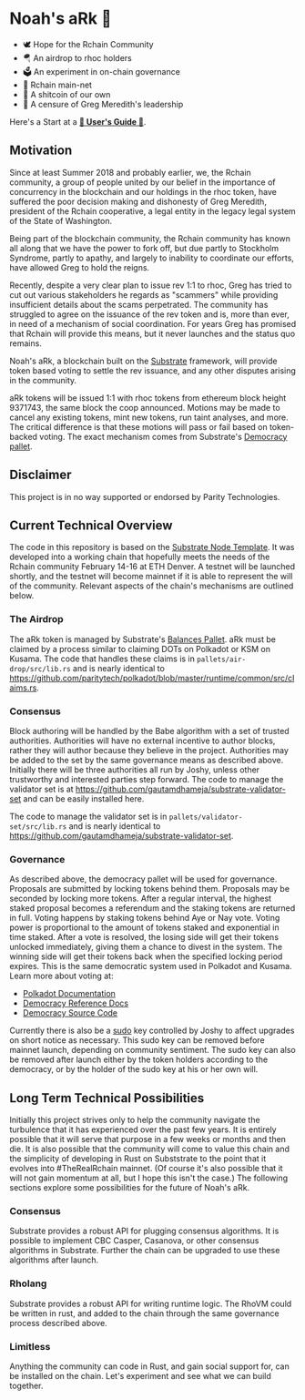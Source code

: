 # Noah's aRk 🚢

* 🕊️ Hope for the Rchain Community
* 🪂 An airdrop to rhoc holders
* 🗳️ An experiment in on-chain governance
* 🔗 Rchain main-net
* 💩 A shitcoin of our own
* 👊 A censure of Greg Meredith's leadership

Here's a Start at a [**📖 User's Guide 📖**](./user-guide.md).

## Motivation

Since at least Summer 2018 and probably earlier, we, the Rchain community, a group of people united by our belief in the importance of concurrency in the blockchain and our holdings in the rhoc token, have suffered the poor decision making and dishonesty of Greg Meredith, president of the Rchain cooperative, a legal entity in the legacy legal system of the State of Washington.

Being part of the blockchain community, the Rchain community has known all along that we have the power to fork off, but due partly to Stockholm Syndrome, partly to apathy, and largely to inability to coordinate our efforts, have allowed Greg to hold the reigns.

Recently, despite a very clear plan to issue rev 1:1 to rhoc, Greg has tried to cut out various stakeholders he regards as "scammers" while providing insufficient details about the scams perpetrated. The community has struggled to agree on the issuance of the rev token and is, more than ever, in need of a mechanism of social coordination. For years Greg has promised that Rchain will provide this means, but it never launches and the status quo remains.

Noah's aRk, a blockchain built on the [Substrate](https://substrate.dev) framework, will provide token based voting to settle the rev issuance, and any other disputes arising in the community.

aRk tokens will be issued 1:1 with rhoc tokens from ethereum block height 9371743, the same block the coop announced. Motions may be made to cancel any existing tokens, mint new tokens, run taint analyses, and more. The critical difference is that these motions will pass or fail based on token-backed voting. The exact mechanism comes from Substrate's [Democracy pallet](https://substrate.dev/rustdocs/master/pallet_democracy/index.html).

## Disclaimer

This project is in no way supported or endorsed by Parity Technologies.

## Current Technical Overview

The code in this repository is based on the [Substrate Node Template](https://github.com/substrate-developer-hub/substrate-node-template). It was developed into a working chain that hopefully meets the needs of the Rchain community February 14-16 at ETH Denver. A testnet will be launched shortly, and the testnet will become mainnet if it is able to represent the will of the community. Relevant aspects of the chain's mechanisms are outlined below.

### The Airdrop

The aRk token is managed by Substrate's [Balances Pallet](https://substrate.dev/rustdocs/master/pallet_balances/index.html). aRk must be claimed by a process similar to claiming DOTs on Polkadot or KSM on Kusama. The code that handles these claims is in `pallets/air-drop/src/lib.rs` and is nearly identical to https://github.com/paritytech/polkadot/blob/master/runtime/common/src/claims.rs.

### Consensus

Block authoring will be handled by the Babe algorithm with a set of trusted authorities. Authorities will have no external incentive to author blocks, rather they will author because they believe in the project. Authorities may be added to the set by the same governance means as described above. Initially there will be three authorities all run by Joshy, unless other trustworthy and interested parties step forward. The code to manage the validator set is at https://github.com/gautamdhameja/substrate-validator-set and can be easily installed here.


The code to manage the validator set is in `pallets/validator-set/src/lib.rs` and is nearly identical to https://github.com/gautamdhameja/substrate-validator-set.

### Governance

As described above, the democracy pallet will be used for governance. Proposals are submitted by locking tokens behind them. Proposals may be seconded by locking more tokens. After a regular interval, the highest staked proposal becomes a referendum and the staking tokens are returned in full. Voting happens by staking tokens behind Aye or Nay vote. Voting power is proportional to the amount of tokens staked and exponential in time staked. After a vote is resolved, the losing side will get their tokens unlocked immediately, giving them a chance to divest in the system. The winning side will get their tokens back when the specified locking period expires. This is the same democratic system used in Polkadot and Kusama. Learn more about voting at:

* [Polkadot Documentation](https://wiki.polkadot.network/docs/en/learn-governance)
* [Democracy Reference Docs](https://substrate.dev/rustdocs/master/pallet_democracy/index.html)
* [Democracy Source Code](https://github.com/paritytech/substrate/tree/master/frame/democracy/src)

Currently there is also be a [sudo](https://substrate.dev/rustdocs/master/pallet_sudo/index.html) key controlled by Joshy to affect upgrades on short notice as necessary. This sudo key can be removed before mainnet launch, depending on community sentiment. The sudo key can also be removed after launch either by the token holders according to the democracy, or by the holder of the sudo key at his or her own will.

## Long Term Technical Possibilities

Initially this project strives only to help the community navigate the turbulence that it has experienced over the past few years. It is entirely possible that it will serve that purpose in a few weeks or months and then die. It is also possible that the community will come to value this chain and the simplicity of developing in Rust on Subststrate to the point that it evolves into #TheRealRchain mainnet. (Of course it's also possible that it will not gain momentum at all, but I hope this isn't the case.) The following sections explore some possibilities for the future of Noah's aRk.

### Consensus

Substrate provides a robust API for plugging consensus algorithms. It is possible to implement CBC Casper, Casanova, or other consensus algorithms in Substrate. Further the chain can be upgraded to use these algorithms after launch.

### Rholang

Substrate provides a robust API for writing runtime logic. The RhoVM could be written in rust, and added to the chain through the same governance process described above.

### Limitless

Anything the community can code in Rust, and gain social support for, can be installed on the chain. Let's experiment and see what we can build together.
